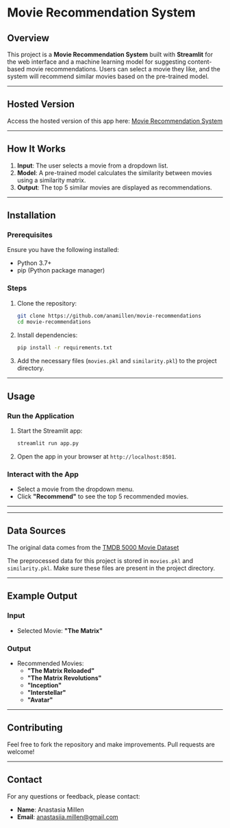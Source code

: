 # Movie Recommendation System

## Overview
This project is a **Movie Recommendation System** built with **Streamlit** for the web interface and a machine learning model for suggesting content-based movie recommendations. 
Users can select a movie they like, and the system will recommend similar movies based on the pre-trained model.

---

## Hosted Version
Access the hosted version of this app here:
[Movie Recommendation System](https://movierecommendationssyst.streamlit.app/)

---

## How It Works
1. **Input**: The user selects a movie from a dropdown list.
2. **Model**: A pre-trained model calculates the similarity between movies using a similarity matrix.
3. **Output**: The top 5 similar movies are displayed as recommendations.

---

## Installation
### Prerequisites
Ensure you have the following installed:
- Python 3.7+
- pip (Python package manager)

### Steps
1. Clone the repository:
   ```bash
   git clone https://github.com/anamillen/movie-recommendations
   cd movie-recommendations 
   ```
2. Install dependencies:
   ```bash
   pip install -r requirements.txt
   ```
3. Add the necessary files (`movies.pkl` and `similarity.pkl`) to the project directory.

---

## Usage
### Run the Application
1. Start the Streamlit app:
   ```bash
   streamlit run app.py
   ```
2. Open the app in your browser at `http://localhost:8501`.

### Interact with the App
- Select a movie from the dropdown menu.
- Click **"Recommend"** to see the top 5 recommended movies.

---

---

## Data Sources
The original data comes from the [TMDB 5000 Movie Dataset](https://www.kaggle.com/datasets/tmdb/tmdb-movie-metadata)

The preprocessed data for this project is stored in `movies.pkl` and `similarity.pkl`. Make sure these files are present in the project directory.

---

## Example Output
### Input
- Selected Movie: **"The Matrix"**

### Output
- Recommended Movies:
  - **"The Matrix Reloaded"**
  - **"The Matrix Revolutions"**
  - **"Inception"**
  - **"Interstellar"**
  - **"Avatar"**

---

## Contributing
Feel free to fork the repository and make improvements. Pull requests are welcome!

---

## Contact
For any questions or feedback, please contact:
- **Name**: Anastasia Millen
- **Email**: anastasiia.millen@gmail.com
